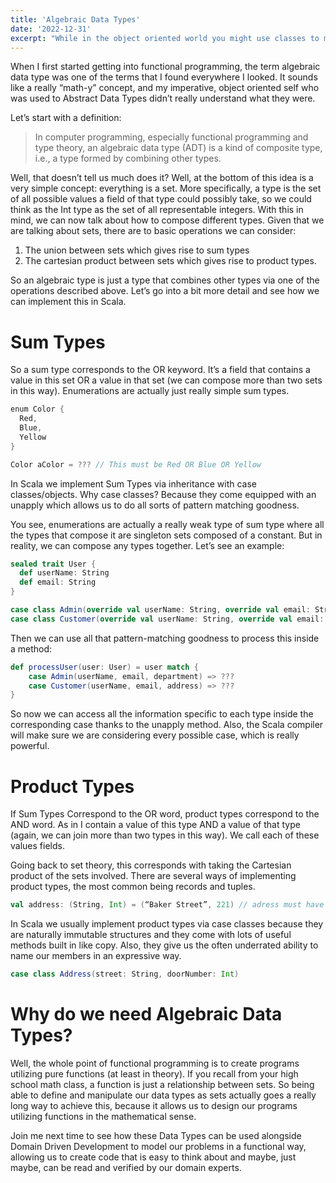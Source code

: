 ```yaml
---
title: 'Algebraic Data Types'
date: '2022-12-31'
excerpt: "While in the object oriented world you might use classes to model your domain, in functional programming you will use Algebraic Data Types."
---
```


When I first started getting into functional programming, the term algebraic data type was one of the terms that I found
everywhere I looked. It sounds like a really “math-y” concept, and my imperative, object oriented self who was used to
Abstract Data Types didn’t really understand what they were.

Let’s start with a definition:

> In computer programming, especially functional programming and type theory, an algebraic data type (ADT) is a kind of
> composite type, i.e., a type formed by combining other types.

Well, that doesn’t tell us much does it? Well, at the bottom of this idea is a very simple concept: everything is a set.
More specifically, a type is the set of all possible values a field of that type could possibly take, so we could think
as the Int type as the set of all representable integers.
With this in mind, we can now talk about how to compose different types. Given that we are talking about sets, there are
to basic operations we can consider:

1. The union between sets which gives rise to sum types
2. The cartesian product between sets which gives rise to product types.

So an algebraic type is just a type that combines other types via one of the operations described above. Let’s go into a
bit more detail and see how we can implement this in Scala.

# Sum Types

So a sum type corresponds to the OR keyword. It’s a field that contains a value in this set OR a value in that set (we
can compose more than two sets in this way). Enumerations are actually just really simple sum types.

```scala
enum Color {
  Red,
  Blue,
  Yellow
}

Color aColor = ??? // This must be Red OR Blue OR Yellow
```

In Scala we implement Sum Types via inheritance with case classes/objects. Why case classes? Because they come equipped
with an unapply which allows us to do all sorts of pattern matching goodness.

You see, enumerations are actually a really weak type of sum type where all the types that compose it are singleton sets
composed of a constant. But in reality, we can compose any types together. Let’s see an example:

```scala
sealed trait User {
  def userName: String
  def email: String
}

case class Admin(override val userName: String, override val email: String, department: String) extends User
case class Customer(override val userName: String, override val email: String, address: String) extends User
```

Then we can use all that pattern-matching goodness to process this inside a method:

```scala
def processUser(user: User) = user match {
    case Admin(userName, email, department) => ???
    case Customer(userName, email, address) => ???
}
```

So now we can access all the information specific to each type inside the corresponding case thanks to the unapply
method. Also, the Scala compiler will make sure we are considering every possible case, which is really powerful.

# Product Types

If Sum Types Correspond to the OR word, product types correspond to the AND word. As in I contain a value of this type
AND a value of that type (again, we can join more than two types in this way). We call each of these values fields.

Going back to set theory, this corresponds with taking the Cartesian product of the sets involved. There are several
ways of implementing product types, the most common being records and tuples.

```scala
val address: (String, Int) = (“Baker Street”, 221) // adress must have a String field AND an Int field
```

In Scala we usually implement product types via case classes because they are naturally immutable structures and they
come with lots of useful methods built in like copy. Also, they give us the often underrated ability to name our members
in an expressive way.

```scala
case class Address(street: String, doorNumber: Int)
```

# Why do we need Algebraic Data Types?

Well, the whole point of functional programming is to create programs utilizing pure functions (at least in theory). If
you recall from your high school math class, a function is just a relationship between sets. So being able to define and
manipulate our data types as sets actually goes a really long way to achieve this, because it allows us to design our
programs utilizing functions in the mathematical sense.

Join me next time to see how these Data Types can be used alongside Domain Driven Development to model our problems in a
functional way, allowing us to create code that is easy to think about and maybe, just maybe, can be read and verified
by our domain experts.
